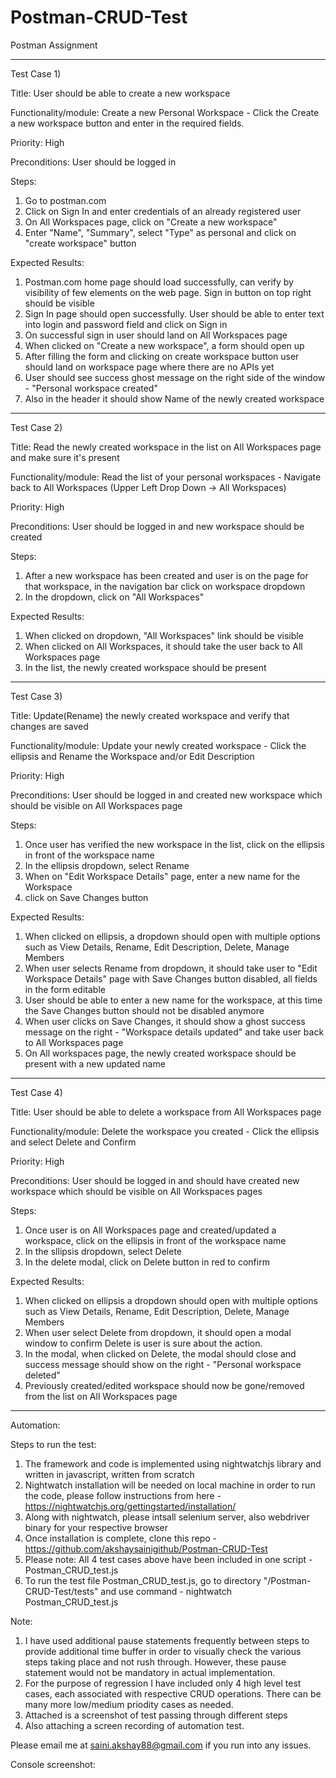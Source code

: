 # Postman-CRUD-Test

Postman Assignment

________________________________________

Test Case 1)

Title: User should be able to create a new workspace

Functionality/module: Create a new Personal Workspace - Click the Create a new workspace button and enter in the required fields.

Priority: High

Preconditions: User should be logged in

Steps:

1.	Go to postman.com
2.	Click on Sign In and enter credentials of an already registered user
3.	On All Workspaces page, click on "Create a new workspace"
4.	Enter "Name", "Summary", select "Type" as personal and click on "create workspace" button

Expected Results:

1.	Postman.com home page should load successfully, can verify by visibility of few elements on the web page. Sign in button on top right should be visible
2.	Sign In page should open successfully. User should be able to enter text into login and password field and click on Sign in
3.	On successful sign in user should land on All Workspaces page
4.	When clicked on "Create a new workspace", a form should open up
5.	After filling the form and clicking on create workspace button user should land on workspace page where there are no APIs yet
6.	User should see success ghost message on the right side of the window - "Personal workspace created"
7.	Also in the header it should show Name of the newly created workspace

________________________________________

Test Case 2)

Title: Read the newly created workspace in the list on All Workspaces page and make sure it's present

Functionality/module: Read the list of your personal workspaces - Navigate back to All Workspaces (Upper Left Drop Down -> All Workspaces)

Priority: High

Preconditions: User should be logged in and new workspace should be created

Steps:

1.	After a new workspace has been created and user is on the page for that workspace, in the navigation bar click on workspace dropdown
2.	In the dropdown, click on "All Workspaces"

Expected Results:

1.	When clicked on dropdown, "All Workspaces" link should be visible
2.	When clicked on All Workspaces, it should take the user back to All Workspaces page
3.	In the list, the newly created workspace should be present

________________________________________

Test Case 3)

Title: Update(Rename) the newly created workspace and verify that changes are saved

Functionality/module: Update your newly created workspace - Click the ellipsis and Rename the Workspace and/or Edit Description


Priority: High

Preconditions: User should be logged in and created new workspace which should be visible on All Workspaces page

Steps:

1.	Once user has verified the new workspace in the list, click on the ellipsis in front of the workspace name
2.	In the ellipsis dropdown, select Rename
3.	When on "Edit Workspace Details" page, enter a new name for the Workspace
4.	click on Save Changes button

Expected Results:

1.	When clicked on ellipsis, a dropdown should open with multiple options such as View Details, Rename, Edit Description, Delete, Manage Members
2.	When user selects Rename from dropdown, it should take user to "Edit Workspace Details" page with Save Changes button disabled, all fields in the form editable
3.	User should be able to enter a new name for the workspace, at this time the Save Changes button should not be disabled anymore
4.	When user clicks on Save Changes, it should show a ghost success message on the right - "Workspace details updated" and take user back to All Workspaces page
5.	On All workspaces page, the newly created workspace should be present with a new updated name

________________________________________

Test Case 4)

Title: User should be able to delete a workspace from All Workspaces page

Functionality/module: Delete the workspace you created - Click the ellipsis and select Delete and Confirm

Priority: High

Preconditions: User should be logged in and should have created new workspace which should be visible on All Workspaces pages

Steps:

1.	Once user is on All Workspaces page and created/updated a workspace, click on the ellipsis in front of the workspace name
2.	In the sllipsis dropdown, select Delete
3.	In the delete modal, click on Delete button in red to confirm

Expected Results:

1.	When clicked on ellipsis a dropdown should open with multiple options such as View Details, Rename, Edit Description, Delete, Manage Members
2.	When user select Delete from dropdown, it should open a modal window to confirm Delete is user is sure about the action.
3.	In the modal, when clicked on Delete, the modal should close and success message should show on the right - "Personal workspace deleted"
4.	Previously created/edited workspace should now be gone/removed from the list on All Workspaces page

________________________________________

Automation:

Steps to run the test:
1.	The framework and code is implemented using nightwatchjs library and written in javascript, written from scratch
2.	Nightwatch installation will be needed on local machine in order to run the code, please follow instructions from here - https://nightwatchjs.org/gettingstarted/installation/
3.	Along with nightwatch, please intsall selenium server, also webdriver binary for your respective browser
4.	Once installation is complete, clone this repo - https://github.com/akshaysainigithub/Postman-CRUD-Test
5.	Please note: All 4 test cases above have been included in one script - Postman_CRUD_test.js
6.	To run the test file Postman_CRUD_test.js, go to directory "/Postman-CRUD-Test/tests" and use command - nightwatch Postman_CRUD_test.js

Note:
1.	I have used additional pause statements frequently between steps to provide additional time buffer in order to visually check the various steps taking place and not rush through. However, these pause statement would not be mandatory in actual implementation.
2.	For the purpose of regression I have included only 4 high level test cases, each associated with respective CRUD operations. There can be many more low/medium priodity cases as needed.
3.  Attached is a screenshot of test passing through different steps
4.	Also attaching a screen recording of automation test.

Please email me at saini.akshay88@gmail.com if you run into any issues.

Console screenshot:



